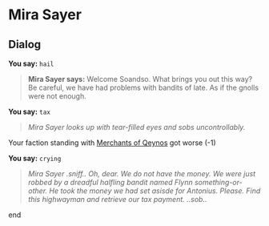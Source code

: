 # Mira Sayer


## Dialog


**You say:** `hail`



>**Mira Sayer says:** Welcome Soandso. What brings you out this way? Be careful, we have had problems with bandits of late. As if the gnolls were not enough.

**You say:** `tax`



>*Mira Sayer looks up with tear-filled eyes and sobs uncontrollably.*


Your faction standing with [Merchants of Qeynos](/faction/291) got worse (<span class='text-danger'>-1</span>)

**You say:** `crying`



>*Mira Sayer .sniff.. Oh, dear. We do not have the money. We were just robbed by a dreadful halfling bandit named Flynn something-or-other. He took the money we had set asisde for Antonius. Please. Find this highwayman and retrieve our tax payment. ..sob..*


end